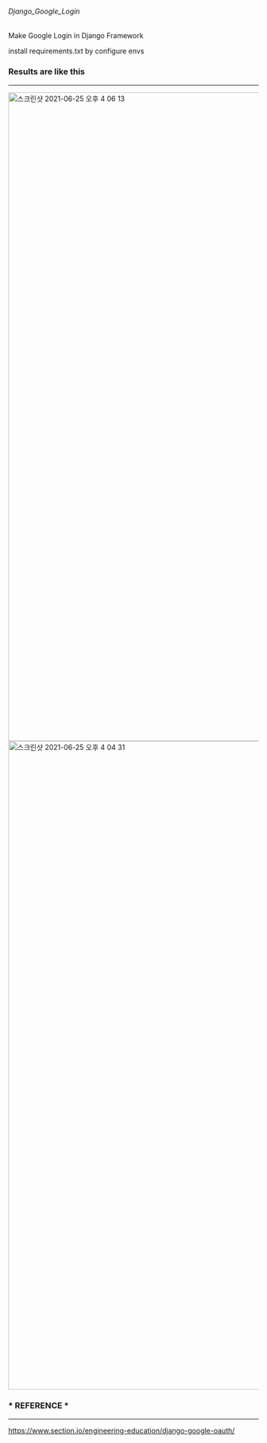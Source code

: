 ###### Django_Google_Login
Make Google Login in Django Framework

install requirements.txt by configure envs


### Results are like this
* * *

<img width="1306" alt="스크린샷 2021-06-25 오후 4 06 13" src="https://user-images.githubusercontent.com/68895075/123384399-50793780-d5cf-11eb-88c2-b90e0279777e.png">
<img width="1306" alt="스크린샷 2021-06-25 오후 4 04 31" src="https://user-images.githubusercontent.com/68895075/123384404-51aa6480-d5cf-11eb-9b31-8ec79d106ab5.png">

### * REFERENCE * 
*  *  *
         
<https://www.section.io/engineering-education/django-google-oauth/>                                        
                                                                           
